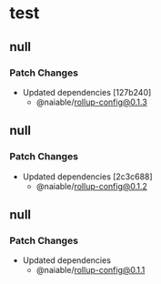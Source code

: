 # test

## null

### Patch Changes

- Updated dependencies [127b240]
  - @naiable/rollup-config@0.1.3

## null

### Patch Changes

- Updated dependencies [2c3c688]
  - @naiable/rollup-config@0.1.2

## null

### Patch Changes

- Updated dependencies
  - @naiable/rollup-config@0.1.1
